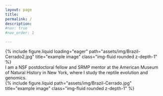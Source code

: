 ```yaml
---
layout: page
title: 
permalink: /
description: 
#nav: true
#nav_order: 1

---
```


<div class="row">
    <div class="col-sm mt-3 mt-md-0">
        {% include figure.liquid loading="eager" path="assets/img/Brazil-Cerrado2.jpg" title="example image" class="img-fluid rounded z-depth-1" %}
    </div>
</div>


<div class="row justify-content-sm-center">
    <div class="col-sm-8 mt-3 mt-md-0">
        I am a NSF postdoctoral fellow and SRMP mentor at the American Museum of Natural History in New York, where I study the reptile evolution and genomics.
    </div>
    <div class="col-sm-4 mt-3 mt-md-0">
        {% include figure.liquid path="assets/img/Brazil-Cerrado.jpg" title="example image" class="img-fluid rounded z-depth-1" %}
    </div>
</div>

<!--
I investigate how reptiles adapt to different types of ecosystems, and how new species form. For my research, I develop methods to integrate  methods populations, and species.
broadly trained biologist with extensive experience conducting and leading biodiversity research using field, molecular, and computational methods to study the evolution of vertebrate genomes, populations, and species.
-->









